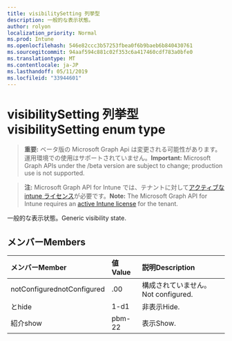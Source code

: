 ```yaml
---
title: visibilitySetting 列挙型
description: 一般的な表示状態。
author: rolyon
localization_priority: Normal
ms.prod: Intune
ms.openlocfilehash: 546e82ccc3b57253fbea0f6b9baeb6b840430761
ms.sourcegitcommit: 94aaf594c881c02f353c6a417460cdf783a0bfe0
ms.translationtype: MT
ms.contentlocale: ja-JP
ms.lasthandoff: 05/11/2019
ms.locfileid: "33944601"
---
```

# <a name="visibilitysetting-enum-type"></a><span data-ttu-id="13ec1-103">visibilitySetting 列挙型</span><span class="sxs-lookup"><span data-stu-id="13ec1-103">visibilitySetting enum type</span></span>

> <span data-ttu-id="13ec1-104">**重要:** ベータ版の Microsoft Graph Api は変更される可能性があります。運用環境での使用はサポートされていません。</span><span class="sxs-lookup"><span data-stu-id="13ec1-104">**Important:** Microsoft Graph APIs under the /beta version are subject to change; production use is not supported.</span></span>

> <span data-ttu-id="13ec1-105">**注:** Microsoft Graph API for Intune では、テナントに対して[アクティブな intune ライセンス](https://go.microsoft.com/fwlink/?linkid=839381)が必要です。</span><span class="sxs-lookup"><span data-stu-id="13ec1-105">**Note:** The Microsoft Graph API for Intune requires an [active Intune license](https://go.microsoft.com/fwlink/?linkid=839381) for the tenant.</span></span>

<span data-ttu-id="13ec1-106">一般的な表示状態。</span><span class="sxs-lookup"><span data-stu-id="13ec1-106">Generic visibility state.</span></span>

## <a name="members"></a><span data-ttu-id="13ec1-107">メンバー</span><span class="sxs-lookup"><span data-stu-id="13ec1-107">Members</span></span>
|<span data-ttu-id="13ec1-108">メンバー</span><span class="sxs-lookup"><span data-stu-id="13ec1-108">Member</span></span>|<span data-ttu-id="13ec1-109">値</span><span class="sxs-lookup"><span data-stu-id="13ec1-109">Value</span></span>|<span data-ttu-id="13ec1-110">説明</span><span class="sxs-lookup"><span data-stu-id="13ec1-110">Description</span></span>|
|:---|:---|:---|
|<span data-ttu-id="13ec1-111">notConfigured</span><span class="sxs-lookup"><span data-stu-id="13ec1-111">notConfigured</span></span>|<span data-ttu-id="13ec1-112">.0</span><span class="sxs-lookup"><span data-stu-id="13ec1-112">0</span></span>|<span data-ttu-id="13ec1-113">構成されていません。</span><span class="sxs-lookup"><span data-stu-id="13ec1-113">Not configured.</span></span>|
|<span data-ttu-id="13ec1-114">と</span><span class="sxs-lookup"><span data-stu-id="13ec1-114">hide</span></span>|<span data-ttu-id="13ec1-115">1-d</span><span class="sxs-lookup"><span data-stu-id="13ec1-115">1</span></span>|<span data-ttu-id="13ec1-116">非表示</span><span class="sxs-lookup"><span data-stu-id="13ec1-116">Hide.</span></span>|
|<span data-ttu-id="13ec1-117">紹介</span><span class="sxs-lookup"><span data-stu-id="13ec1-117">show</span></span>|<span data-ttu-id="13ec1-118">pbm-2</span><span class="sxs-lookup"><span data-stu-id="13ec1-118">2</span></span>|<span data-ttu-id="13ec1-119">表示</span><span class="sxs-lookup"><span data-stu-id="13ec1-119">Show.</span></span>|




